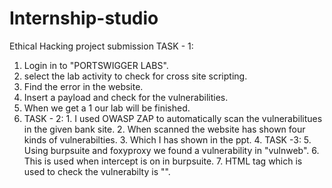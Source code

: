# Internship-studio
Ethical Hacking project submission
TASK - 1:
   1. Login in to "PORTSWIGGER LABS".
   2. select the lab activity to check for cross site scripting.
   3. Find the error in the website.
   4. Insert a payload and check for the vulnerabilities.
   5. When we get a 1 our lab will be finished.
   6. TASK - 2:
    1. I used OWASP ZAP to automatically scan the vulnerabilitues in the given bank site.
    2. When scanned the website has shown four kinds of vulnerabilties.
    3. Which I has shown in the ppt.
    4. TASK -3:
    5. Using burpsuite and foxyproxy we found a vulnerability in "vulnweb".
    6. This is used when intercept is on in burpsuite.
    7. HTML tag which is used to check the vulnerabilty is "<script>alert(1)</script>".
